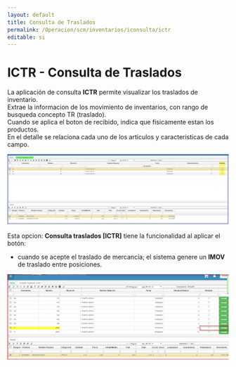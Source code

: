 ```yaml
---
layout: default
title: Consulta de Traslados 
permalink: /Operacion/scm/inventarios/iconsulta/ictr
editable: si
---
```


# ICTR - Consulta de Traslados 

La aplicación de consulta **ICTR** permite visualizar los traslados de inventario.  
Extrae la informacion de los movimiento de inventarios, con rango de busqueda concepto TR (traslado).  
Cuando se aplica el boton de recibido, indica que fisicamente estan los productos.  
En el detalle se relaciona cada uno de los articulos y caracteristicas de cada campo.  

![](ictr1.png)  

Esta opcion: **Consulta traslados [ICTR]** tiene la funcionalidad al aplicar el botón:  
* cuando se acepte el traslado de mercancía; el sistema genere un **IMOV** de traslado entre posiciones.  

![](ictr2.png)  


